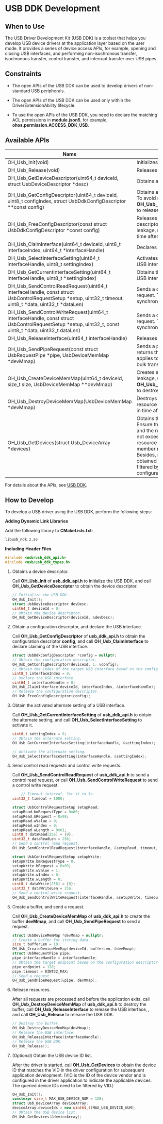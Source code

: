 # USB DDK Development

## When to Use

The USB Driver Development Kit (USB DDK) is a toolset that helps you develop USB device drivers at the application layer based on the user mode. It provides a series of device access APIs, for example, opening and closing USB interfaces, and performing non-isochronous transfer, isochronous transfer, control transfer, and interrupt transfer over USB pipes.

## Constraints

* The open APIs of the USB DDK can be used to develop drivers of non-standard USB peripherals.

* The open APIs of the USB DDK can be used only within the DriverExtensionAbility lifecycle.

* To use the open APIs of the USB DDK, you need to declare the matching ACL permissions in **module.json5**, for example, **ohos.permission.ACCESS_DDK_USB**.

## Available APIs

| Name| Description|
| -------- | -------- |
| OH_Usb_Init(void) | Initializes the USB DDK.|
| OH_Usb_Release(void) | Releases the USB DDK.|
| OH_Usb_GetDeviceDescriptor(uint64_t deviceId, struct UsbDeviceDescriptor *desc) | Obtains a device descriptor.|
| OH_Usb_GetConfigDescriptor(uint64_t deviceId, uint8_t configIndex, struct UsbDdkConfigDescriptor **const config) | Obtains a configuration descriptor. To avoid memory leakage, use **OH_Usb_FreeConfigDescriptor()** to release a descriptor after use.|
| OH_Usb_FreeConfigDescriptor(const struct UsbDdkConfigDescriptor *const config) | Releases a configuration descriptor. To avoid memory leakage, release a descriptor in time after use.|
| OH_Usb_ClaimInterface(uint64_t deviceId, uint8_t interfaceIndex, uint64_t *interfaceHandle) | Declares a USB interface.|
| OH_Usb_SelectInterfaceSetting(uint64_t interfaceHandle, uint8_t settingIndex) | Activates the alternate setting of a USB interface.|
| OH_Usb_GetCurrentInterfaceSetting(uint64_t interfaceHandle, uint8_t \*settingIndex) | Obtains the alternate setting of a USB interface.|
| OH_Usb_SendControlReadRequest(uint64_t interfaceHandle, const struct UsbControlRequestSetup \*setup, uint32_t timeout, uint8_t \*data, uint32_t \*dataLen) | Sends a control read transfer request. This API returns the result synchronously.|
| OH_Usb_SendControlWriteRequest(uint64_t interfaceHandle, const struct UsbControlRequestSetup \*setup, uint32_t, const uint8_t \*data, uint32_t dataLen) | Sends a control write transfer request. This API returns the result synchronously.|
| OH_Usb_ReleaseInterface(uint64_t interfaceHandle) | Releases a USB interface.|
| OH_Usb_SendPipeRequest(const struct UsbRequestPipe *pipe, UsbDeviceMemMap *devMmap) | Sends a pipe request. This API returns the result synchronously. It applies to interrupt transfer and bulk transfer.|
| OH_Usb_CreateDeviceMemMap(uint64_t deviceId, size_t size, UsbDeviceMemMap **devMmap) | Creates a buffer. To avoid resource leakage, use **OH_Usb_DestroyDeviceMemMap()** to destroy a buffer after use.|
| OH_Usb_DestroyDeviceMemMap(UsbDeviceMemMap *devMmap) | Destroys a buffer. To avoid resource leakage, destroy a buffer in time after use.|
| OH_Usb_GetDevices(struct Usb_DeviceArray *devices) | Obtains the USB device ID list. Ensure that the input pointer is valid and the number of devices does not exceed 128. To prevent resource leakage, release the member memory after usage. Besides, make sure that the obtained USB device ID has been filtered by **vid** in the driver configuration information.|

For details about the APIs, see [USB DDK](../reference/apis-driverdevelopment-kit/_usb_ddk.md).

## How to Develop

To develop a USB driver using the USB DDK, perform the following steps:

**Adding Dynamic Link Libraries**

Add the following library to **CMakeLists.txt**:
```txt
libusb_ndk.z.so
```

**Including Header Files**
```c++
#include <usb/usb_ddk_api.h>
#include <usb/usb_ddk_types.h>
```

1. Obtains a device descriptor.

    Call **OH_Usb_Init** of **usb_ddk_api.h** to initialize the USB DDK, and call **OH_Usb_GetDeviceDescriptor** to obtain the device descriptor.

    ```c++
    // Initialize the USB DDK.
    OH_Usb_Init();
    struct UsbDeviceDescriptor devDesc;
    uint64_t deviceId = 0;
    // Obtain the device descriptor.
    OH_Usb_GetDeviceDescriptor(deviceId, &devDesc);
    ```

2. Obtain a configuration descriptor, and declare the USB interface.
    
    Call **OH_Usb_GetConfigDescriptor** of **usb_ddk_api.h** to obtain the configuration descriptor **config**, and call **OH_Usb_ClaimInterface** to declare claiming of the USB interface.

    ```c++
    struct UsbDdkConfigDescriptor *config = nullptr;
    // Obtain the configuration descriptor.
    OH_Usb_GetConfigDescriptor(deviceId, 1, &config);
    // Obtain the index of the target USB interface based on the configuration descriptor.
    uint8_t interfaceIndex = 0;
    // Declare the USB interface.
    uint64_t interfaceHandle = 0;
    OH_Usb_ClaimInterface(deviceId, interfaceIndex, &interfaceHandle);
    // Release the configuration descriptor.
    OH_Usb_FreeConfigDescriptor(config);
    ```
3. Obtain the activated alternate setting of a USB interface.

    Call **OH_Usb_GetCurrentInterfaceSetting** of **usb_ddk_api.h** to obtain the alternate setting, and call **OH_Usb_SelectInterfaceSetting** to activate it.

    ```c++
    uint8_t settingIndex = 0;
    // Obtain the alternate setting.
    OH_Usb_GetCurrentInterfaceSetting(interfaceHandle, &settingIndex);

    // Activate the alternate setting.
    OH_Usb_SelectInterfaceSetting(interfaceHandle, &settingIndex);
    ```
4. Send control read requests and control write requests.

    Call **OH_Usb_SendControlReadRequest** of **usb_ddk_api.h** to send a control read request, or call **OH_Usb_SendControlWriteRequest** to send a control write request.

    ```c++
        // Timeout interval. Set it to 1s.
    uint32_t timeout = 1000;

    struct UsbControlRequestSetup setupRead;
    setupRead.bmRequestType	= 0x80;
    setupRead.bRequest = 0x08;
    setupRead.wValue = 0;
    setupRead.wIndex = 0;
    setupRead.wLength = 0x01;
    uint8_t dataRead[256] = {0};
    uint32_t dataReadLen = 256;
    // Send a control read request.
    OH_Usb_SendControlReadRequest(interfaceHandle, &setupRead, timeout, dataRead, &dataReadLen);

    struct UsbControlRequestSetup setupWrite;
    setupWrite.bmRequestType = 0;
    setupWrite.bRequest = 0x09;
    setupWrite.wValue = 1;
    setupWrite.wIndex = 0;
    setupWrite.wLength = 0;
    uint8_t dataWrite[256] = {0};
    uint32_t dataWriteLen = 256;
    // Send a control write request.
    OH_Usb_SendControlWriteRequest(interfaceHandle, &setupWrite, timeout, dataWrite, &dataWriteLen);
    ```

5. Create a buffer, and send a request.

    Call **OH_Usb_CreateDeviceMemMap** of **usb_ddk_api.h** to create the buffer **devMmap**, and call **OH_Usb_SendPipeRequest** to send a request.

    ```c++
    struct UsbDeviceMemMap *devMmap = nullptr;
    // Create a buffer for storing data.
    size_t bufferLen = 10;
    OH_Usb_CreateDeviceMemMap(deviceId, bufferLen, &devMmap);
    struct UsbRequestPipe pipe;
    pipe.interfaceHandle = interfaceHandle;
    // Obtain the target endpoint based on the configuration descriptor.
    pipe.endpoint = 128;
    pipe.timeout = UINT32_MAX;
    // Send a request.
    OH_Usb_SendPipeRequest(&pipe, devMmap);
    ```

6. Release resources.

    After all requests are processed and before the application exits, call **OH_Usb_DestroyDeviceMemMap** of **usb_ddk_api.h** to destroy the buffer, call **OH_Usb_ReleaseInterface** to release the USB interface, , and call **OH_Usb_Release** to release the USB DDK.

    ```c++
    // Destroy the buffer.
    OH_Usb_DestroyDeviceMemMap(devMmap);
    // Release the USB interface.
    OH_Usb_ReleaseInterface(interfaceHandle);
    // Release the USB DDK.
    OH_Usb_Release();
    ```
7. (Optional) Obtain the USB device ID list.

    After the driver is started, call **OH_Usb_GetDevices** to obtain the device ID that matches the VID in the driver configuration for subsequent application development. (VID is the ID of the device vendor and is configured in the driver application to indicate the applicable devices. The queried device IDs need to be filtered by VID.)

    ```c++
    OH_Usb_Init();
    constexpr size_t MAX_USB_DEVICE_NUM = 128;
    struct Usb_DeviceArray deviceArray;
    deviceArray.deviceIds = new uint64_t[MAX_USB_DEVICE_NUM];
    // Obtain the USB device list.
    OH_Usb_GetDevices(&deviceArray);
    ```
